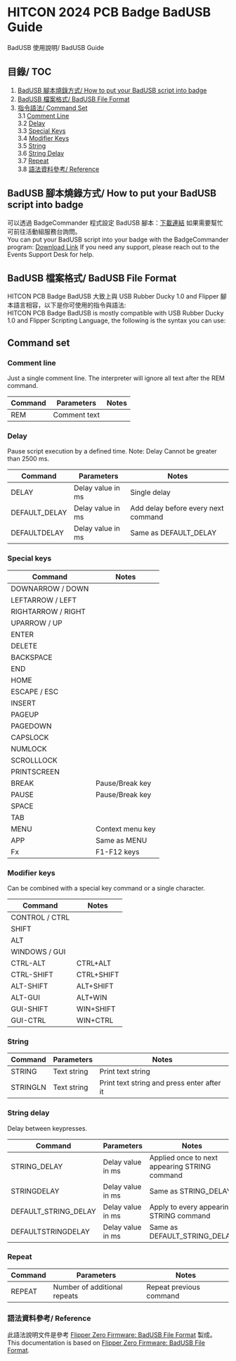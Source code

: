 # HITCON 2024 PCB Badge BadUSB Guide
BadUSB 使用說明/ BadUSB Guide

## 目錄/ TOC

1. [BadUSB 腳本燒錄方式/ How to put your BadUSB script into badge](#badusb-腳本燒錄方式-how-to-put-your-badusb-script-into-badge)  
2. [BadUSB 檔案格式/ BadUSB File Format](#badusb-檔案格式-badusb-file-format)  
3. [指令語法/ Command Set](#command-set)  
   3.1 [Comment Line](#comment-line)  
   3.2 [Delay](#delay)  
   3.3 [Special Keys](#special-keys)  
   3.4 [Modifier Keys](#modifier-keys)  
   3.5 [String](#string)  
   3.6 [String Delay](#string-delay)  
   3.7 [Repeat](#repeat)  
   3.8 [語法資料參考/ Reference](#語法資料參考-reference)  

## BadUSB 腳本燒錄方式/ How to put your BadUSB script into badge

可以透過 BadgeCommander 程式設定 BadUSB 腳本：[下載連結](https://github.com/john0312/hitcon-pcb-badge/releases/)
如果需要幫忙可前往活動組服務台詢問。  
You can put your BadUSB script into your badge with the BadgeCommander program: [Download Link](https://github.com/john0312/hitcon-pcb-badge/releases/)
If you need any support, please reach out to the Events Support Desk for help.  

## BadUSB 檔案格式/ BadUSB File Format

HITCON PCB Badge BadUSB 大致上與 USB Rubber Ducky 1.0 and Flipper 腳本語言相容，以下是你可使用的指令與語法:  
HITCON PCB Badge BadUSB is mostly compatible with USB Rubber Ducky 1.0 and Flipper Scripting Language, the following is the syntax you can use:  


## Command set

### Comment line
Just a single comment line. The interpreter will ignore all text after the REM command.

| Command | Parameters    | Notes |
|---------|---------------|-------|
| REM     | Comment text   |       |

### Delay
Pause script execution by a defined time.
Note: Delay Cannot be greater than 2500 ms.


| Command        | Parameters         | Notes                          |
|----------------|--------------------|--------------------------------|
| DELAY          | Delay value in ms  | Single delay                   |
| DEFAULT_DELAY  | Delay value in ms  | Add delay before every next command |
| DEFAULTDELAY   | Delay value in ms  | Same as DEFAULT_DELAY          |

### Special keys

| Command         | Notes             |
|-----------------|-------------------|
| DOWNARROW / DOWN|                   |
| LEFTARROW / LEFT|                   |
| RIGHTARROW / RIGHT|                 |
| UPARROW / UP    |                   |
| ENTER           |                   |
| DELETE          |                   |
| BACKSPACE       |                   |
| END             |                   |
| HOME            |                   |
| ESCAPE / ESC    |                   |
| INSERT          |                   |
| PAGEUP          |                   |
| PAGEDOWN        |                   |
| CAPSLOCK        |                   |
| NUMLOCK         |                   |
| SCROLLLOCK      |                   |
| PRINTSCREEN     |                   |
| BREAK           | Pause/Break key   |
| PAUSE           | Pause/Break key   |
| SPACE           |                   |
| TAB             |                   |
| MENU            | Context menu key  |
| APP             | Same as MENU      |
| Fx              | F1-F12 keys       |

### Modifier keys
Can be combined with a special key command or a single character.

| Command        | Notes              |
|----------------|--------------------|
| CONTROL / CTRL |                    |
| SHIFT          |                    |
| ALT            |                    |
| WINDOWS / GUI  |                    |
| CTRL-ALT       | CTRL+ALT           |
| CTRL-SHIFT     | CTRL+SHIFT         |
| ALT-SHIFT      | ALT+SHIFT          |
| ALT-GUI        | ALT+WIN            |
| GUI-SHIFT      | WIN+SHIFT          |
| GUI-CTRL       | WIN+CTRL           |

### String

| Command  | Parameters  | Notes                  |
|----------|-------------|------------------------|
| STRING   | Text string | Print text string       |
| STRINGLN | Text string | Print text string and press enter after it |

### String delay
Delay between keypresses.

| Command            | Parameters         | Notes                                      |
|--------------------|--------------------|--------------------------------------------|
| STRING_DELAY       | Delay value in ms  | Applied once to next appearing STRING command |
| STRINGDELAY        | Delay value in ms  | Same as STRING_DELAY                       |
| DEFAULT_STRING_DELAY | Delay value in ms  | Apply to every appearing STRING command     |
| DEFAULTSTRINGDELAY | Delay value in ms  | Same as DEFAULT_STRING_DELAY               |

### Repeat

| Command | Parameters               | Notes                      |
|---------|--------------------------|----------------------------|
| REPEAT  | Number of additional repeats | Repeat previous command     |

### 語法資料參考/ Reference
此語法說明文件是參考 [Flipper Zero Firmware: BadUSB File Format](https://developer.flipper.net/flipperzero/doxygen/badusb_file_format.html) 製成。  
This documentation is based on [Flipper Zero Firmware: BadUSB File Format](https://developer.flipper.net/flipperzero/doxygen/badusb_file_format.html).  
